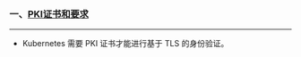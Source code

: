 ### 一、[PKI证书和要求](https://kubernetes.io/zh/docs/setup/best-practices/certificates/)

***

* Kubernetes 需要 PKI 证书才能进行基于 TLS 的身份验证。
